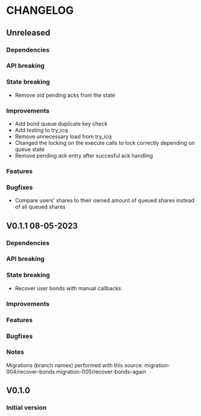 # CHANGELOG

## Unreleased
### Dependencies
### API breaking
### State breaking
- Remove old pending acks from the state
### Improvements
- Add bond queue duplicate key check
- Add testing to try_icq
- Remove unnecessary load from try_icq
- Changed the locking on the execute calls to lock correctly depending on queue state
- Remove pending ack entry after succesful ack handling
### Features
### Bugfixes
- Compare users' shares to their owned amount of queued shares instead of all queued shares 

## V0.1.1 08-05-2023
### Dependencies
### API breaking
### State breaking
- Recover user bonds with manual callbacks
### Improvements
### Features
### Bugfixes
### Notes

Migrations (branch names) performed with this source:
migration-004/recover-bonds
migration-005/recover-bonds-again

## V0.1.0
### Initial version
